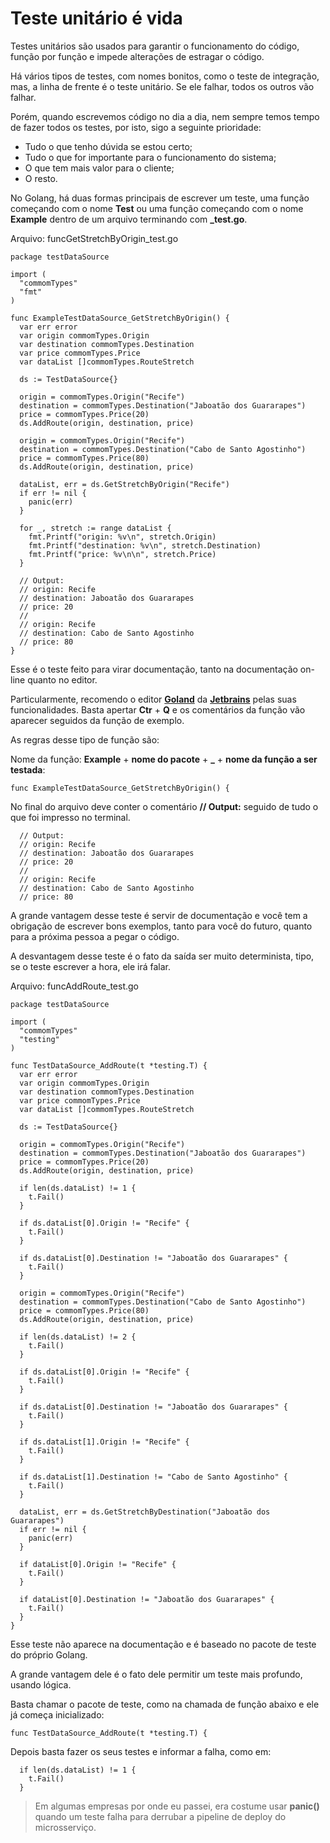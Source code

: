 # Teste unitário é vida

Testes unitários são usados para garantir o funcionamento do código, função por função e
impede alterações de estragar o código.

Há vários tipos de testes, com nomes bonitos, como o teste de integração, mas, a linha de
frente é o teste unitário. Se ele falhar, todos os outros vão falhar.

Porém, quando escrevemos código no dia a dia, nem sempre temos tempo de fazer todos os 
testes, por isto, sigo a seguinte prioridade:

 * Tudo o que tenho dúvida se estou certo;
 * Tudo o que for importante para o funcionamento do sistema;
 * O que tem mais valor para o cliente;
 * O resto.
 
No Golang, há duas formas principais de escrever um teste, uma função começando com o
nome **Test** ou uma função começando com o nome **Example** dentro de um arquivo 
terminando com **_test.go**.

Arquivo: funcGetStretchByOrigin_test.go
```golang
package testDataSource

import (
  "commomTypes"
  "fmt"
)

func ExampleTestDataSource_GetStretchByOrigin() {
  var err error
  var origin commomTypes.Origin
  var destination commomTypes.Destination
  var price commomTypes.Price
  var dataList []commomTypes.RouteStretch

  ds := TestDataSource{}

  origin = commomTypes.Origin("Recife")
  destination = commomTypes.Destination("Jaboatão dos Guararapes")
  price = commomTypes.Price(20)
  ds.AddRoute(origin, destination, price)

  origin = commomTypes.Origin("Recife")
  destination = commomTypes.Destination("Cabo de Santo Agostinho")
  price = commomTypes.Price(80)
  ds.AddRoute(origin, destination, price)

  dataList, err = ds.GetStretchByOrigin("Recife")
  if err != nil {
    panic(err)
  }

  for _, stretch := range dataList {
    fmt.Printf("origin: %v\n", stretch.Origin)
    fmt.Printf("destination: %v\n", stretch.Destination)
    fmt.Printf("price: %v\n\n", stretch.Price)
  }

  // Output:
  // origin: Recife
  // destination: Jaboatão dos Guararapes
  // price: 20
  //
  // origin: Recife
  // destination: Cabo de Santo Agostinho
  // price: 80
}
```

Esse é o teste feito para virar documentação, tanto na documentação on-line quanto no 
editor.

Particularmente, recomendo o editor [**Goland**](https://www.jetbrains.com/pt-br/go/) da
[**Jetbrains**](https://www.jetbrains.com/pt-br/) pelas suas funcionalidades. Basta 
apertar **Ctr** + **Q** e os comentários da função vão aparecer seguidos da função de 
exemplo.

As regras desse tipo de função são:

Nome da função: **Example** + **nome do pacote** + **_** + **nome da função a ser 
testada**:
```golang
func ExampleTestDataSource_GetStretchByOrigin() {
```

No final do arquivo deve conter o comentário **// Output:** seguido de tudo o que foi
impresso no terminal.
```golang
  // Output:
  // origin: Recife
  // destination: Jaboatão dos Guararapes
  // price: 20
  //
  // origin: Recife
  // destination: Cabo de Santo Agostinho
  // price: 80
```

A grande vantagem desse teste é servir de documentação e você tem a obrigação de escrever
bons exemplos, tanto para você do futuro, quanto para a próxima pessoa a pegar o código.

A desvantagem desse teste é o fato da saída ser muito determinista, tipo, se o teste 
escrever a hora, ele irá falar.

Arquivo: funcAddRoute_test.go
```golang
package testDataSource

import (
  "commomTypes"
  "testing"
)

func TestDataSource_AddRoute(t *testing.T) {
  var err error
  var origin commomTypes.Origin
  var destination commomTypes.Destination
  var price commomTypes.Price
  var dataList []commomTypes.RouteStretch

  ds := TestDataSource{}

  origin = commomTypes.Origin("Recife")
  destination = commomTypes.Destination("Jaboatão dos Guararapes")
  price = commomTypes.Price(20)
  ds.AddRoute(origin, destination, price)

  if len(ds.dataList) != 1 {
    t.Fail()
  }

  if ds.dataList[0].Origin != "Recife" {
    t.Fail()
  }

  if ds.dataList[0].Destination != "Jaboatão dos Guararapes" {
    t.Fail()
  }

  origin = commomTypes.Origin("Recife")
  destination = commomTypes.Destination("Cabo de Santo Agostinho")
  price = commomTypes.Price(80)
  ds.AddRoute(origin, destination, price)

  if len(ds.dataList) != 2 {
    t.Fail()
  }

  if ds.dataList[0].Origin != "Recife" {
    t.Fail()
  }

  if ds.dataList[0].Destination != "Jaboatão dos Guararapes" {
    t.Fail()
  }

  if ds.dataList[1].Origin != "Recife" {
    t.Fail()
  }

  if ds.dataList[1].Destination != "Cabo de Santo Agostinho" {
    t.Fail()
  }

  dataList, err = ds.GetStretchByDestination("Jaboatão dos Guararapes")
  if err != nil {
    panic(err)
  }

  if dataList[0].Origin != "Recife" {
    t.Fail()
  }

  if dataList[0].Destination != "Jaboatão dos Guararapes" {
    t.Fail()
  }
}
```

Esse teste não aparece na documentação e é baseado no pacote de teste do próprio Golang.

A grande vantagem dele é o fato dele permitir um teste mais profundo, usando lógica.

Basta chamar o pacote de teste, como na chamada de função abaixo e ele já começa 
inicializado:
```golang
func TestDataSource_AddRoute(t *testing.T) {
```

Depois basta fazer os seus testes e informar a falha, como em:
```golang
  if len(ds.dataList) != 1 {
    t.Fail()
  }
```

> Em algumas empresas por onde eu passei, era costume usar **panic()** quando um teste 
> falha para derrubar a pipeline de deploy do microsserviço.
